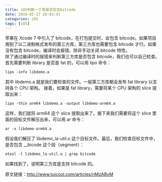 ```yaml
---
title: iOS判断一个库是否包含bitcode
date: 2016-05-17 20:03:41
categories: iOS
tags: [iOS]
---
```

苹果在 Xcode 7 中引入了 bitcode，在打包提交时，会包含 bitcode。如果项目用到了以二进制格式发布的第三方库，第三方库也需要包含 bitcode 才行。如果没有包含 bitcode，编译时会报错，除非手动关闭 bitcode 特性。  
除了通过编译时的报错来判断第三方库是否包含 bitcode，我们也可以自己检查。首先需要判断 library 是否是 fat 的，可以用 lipo 命令：

```
lipo -info libdemo.a
```

其中 libdemo.a 就是我们要检查的文件。一般第三方库都会发布 fat library 以支持各个 CPU 架构。
接着，如果是 fat library，需要将某个 CPU 架构的 slice 提取出来：

```
lipo -thin arm64 libdemo.a -output libdemo-arm64.a
```

这样，我们就将 arm64 这个 slice 提取出来了。接下来我们需要将这个 slice 里面的目标文件解压出来，可以用 ar 命令：

```
ar -x libdemo-arm64.a
```

假设我们解压了 libdemo_la-util.o 这个目标文件。最后，我们检查目标文件中，是否包含 __bicode 这个段（segment）：

```
otool -l libdemo_la-util.o | grep bitcode
```

如果找到了，说明第三方库是支持 bitcode 的。

原文链接：http://www.tuicool.com/articles/nMzABvM
